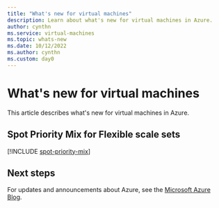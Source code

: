 ```yaml
---
title: "What's new for virtual machines" 
description: Learn about what's new for virtual machines in Azure.
author: cynthn
ms.service: virtual-machines
ms.topic: whats-new
ms.date: 10/12/2022
ms.author: cynthn
ms.custom: day0
---
```


# What's new for virtual machines

This article describes what's new for virtual machines in Azure.


## Spot Priority Mix for Flexible scale sets

[!INCLUDE [spot-priority-mix](./includes/spot-priority-mix.md)]

## Next steps

For updates and announcements about Azure, see the [Microsoft Azure Blog](https://azure.microsoft.com/blog/).
